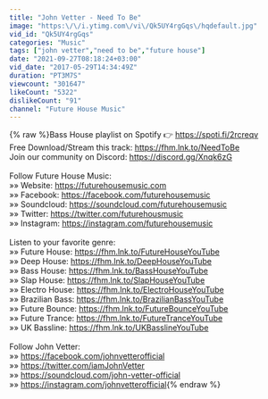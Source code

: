 ```yaml
---
title: "John Vetter - Need To Be"
image: "https:\/\/i.ytimg.com\/vi\/Qk5UY4rgGqs\/hqdefault.jpg"
vid_id: "Qk5UY4rgGqs"
categories: "Music"
tags: ["john vetter","need to be","future house"]
date: "2021-09-27T08:18:24+03:00"
vid_date: "2017-05-29T14:34:49Z"
duration: "PT3M7S"
viewcount: "301647"
likeCount: "5322"
dislikeCount: "91"
channel: "Future House Music"
---
```

{% raw %}Bass House playlist on Spotify 👉 <a rel="nofollow" target="blank" href="https://spoti.fi/2rcreqv">https://spoti.fi/2rcreqv</a><br />Free Download/Stream this track: <a rel="nofollow" target="blank" href="https://fhm.lnk.to/NeedToBe">https://fhm.lnk.to/NeedToBe</a><br />Join our community on Discord: <a rel="nofollow" target="blank" href="https://discord.gg/Xnqk6zG">https://discord.gg/Xnqk6zG</a><br /><br />Follow Future House Music:<br />»» Website: <a rel="nofollow" target="blank" href="https://futurehousemusic.com">https://futurehousemusic.com</a><br />»» Facebook: <a rel="nofollow" target="blank" href="https://facebook.com/futurehousemusic">https://facebook.com/futurehousemusic</a><br />»» Soundcloud: <a rel="nofollow" target="blank" href="https://soundcloud.com/futurehousemusic">https://soundcloud.com/futurehousemusic</a><br />»» Twitter: <a rel="nofollow" target="blank" href="https://twitter.com/futurehousmusic">https://twitter.com/futurehousmusic</a><br />»» Instagram: <a rel="nofollow" target="blank" href="https://instagram.com/futurehousemusic">https://instagram.com/futurehousemusic</a><br /><br />Listen to your favorite genre:<br />»» Future House: <a rel="nofollow" target="blank" href="https://fhm.lnk.to/FutureHouseYouTube​">https://fhm.lnk.to/FutureHouseYouTube​</a><br />»» Deep House: <a rel="nofollow" target="blank" href="https://fhm.lnk.to/DeepHouseYouTube​">https://fhm.lnk.to/DeepHouseYouTube​</a><br />»» Bass House: <a rel="nofollow" target="blank" href="https://fhm.lnk.to/BassHouseYouTube​">https://fhm.lnk.to/BassHouseYouTube​</a><br />»» Slap House: <a rel="nofollow" target="blank" href="https://fhm.lnk.to/SlapHouseYouTube​">https://fhm.lnk.to/SlapHouseYouTube​</a><br />»» Electro House: <a rel="nofollow" target="blank" href="https://fhm.lnk.to/ElectroHouseYouTube​">https://fhm.lnk.to/ElectroHouseYouTube​</a><br />»» Brazilian Bass: <a rel="nofollow" target="blank" href="https://fhm.lnk.to/BrazilianBassYouTube​">https://fhm.lnk.to/BrazilianBassYouTube​</a><br />»» Future Bounce: <a rel="nofollow" target="blank" href="https://fhm.lnk.to/FutureBounceYouTube​">https://fhm.lnk.to/FutureBounceYouTube​</a><br />»» Future Trance: <a rel="nofollow" target="blank" href="https://fhm.lnk.to/FutureTranceYouTube​">https://fhm.lnk.to/FutureTranceYouTube​</a><br />»» UK Bassline: <a rel="nofollow" target="blank" href="https://fhm.lnk.to/UKBasslineYouTube">https://fhm.lnk.to/UKBasslineYouTube</a><br /><br />Follow John Vetter:<br />»» <a rel="nofollow" target="blank" href="https://facebook.com/johnvetterofficial">https://facebook.com/johnvetterofficial</a><br />»» <a rel="nofollow" target="blank" href="https://twitter.com/iamJohnVetter">https://twitter.com/iamJohnVetter</a><br />»» <a rel="nofollow" target="blank" href="https://soundcloud.com/john-vetter-official">https://soundcloud.com/john-vetter-official</a><br />»» <a rel="nofollow" target="blank" href="https://instagram.com/johnvetterofficial">https://instagram.com/johnvetterofficial</a>{% endraw %}
